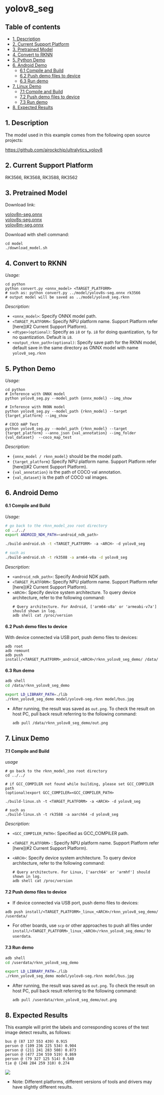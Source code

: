# yolov8_seg

## Table of contents

- [1. Description](#1-description)
- [2. Current Support Platform](#2-current-support-platform)
- [3. Pretrained Model](#3-pretrained-model)
- [4. Convert to RKNN](#4-convert-to-rknn)
- [5. Python Demo](#5-python-demo)
- [6. Android Demo](#6-android-demo)
    - [6.1 Compile and Build](#61-compile-and-build)
    - [6.2 Push demo files to device](#62-push-demo-files-to-device)
    - [6.3 Run demo](#63-run-demo)
- [7. Linux Demo](#7-linux-demo)
    - [7.1 Compile and Build](#71-compile-and-build)
    - [7.2 Push demo files to device](#72-push-demo-files-to-device)
    - [7.3 Run demo](#73-run-demo)
- [8. Expected Results](#8-expected-results)



## 1. Description

The model used in this example comes from the following open source projects:  

https://github.com/airockchip/ultralytics_yolov8



## 2. Current Support Platform

RK3566, RK3568, RK3588, RK3562



## 3. Pretrained Model

Download link: 

[yolov8n-seg.onnx](https://ftrg.zbox.filez.com/v2/delivery/data/95f00b0fc900458ba134f8b180b3f7a1/examples/yolov8_seg/yolov8n-seg.onnx)<br />[yolov8s-seg.onnx](https://ftrg.zbox.filez.com/v2/delivery/data/95f00b0fc900458ba134f8b180b3f7a1/examples/yolov8_seg/yolov8s-seg.onnx)<br />[yolov8m-seg.onnx](https://ftrg.zbox.filez.com/v2/delivery/data/95f00b0fc900458ba134f8b180b3f7a1/examples/yolov8_seg/yolov8m-seg.onnx)

Download with shell command:

```
cd model
./download_model.sh
```


## 4. Convert to RKNN

*Usage:*

```shell
cd python
python convert.py <onnx_model> <TARGET_PLATFORM>
# such as: python convert.py ../model/yolov8s-seg.onnx rk3566
# output model will be saved as ../model/yolov8_seg.rknn
```

*Description:*

- `<onnx_model>`: Specify ONNX model path.
- `<TARGET_PLATFORM>`: Specify NPU platform name. Support Platform refer [here](#2 Current Support Platform).
- `<dtype>(optional)`: Specify as `i8` or `fp`. `i8` for doing quantization, `fp` for no quantization. Default is `i8`.
- `<output_rknn_path>(optional)`: Specify save path for the RKNN model, default save in the same directory as ONNX model with name `yolov8_seg.rknn`



## 5. Python Demo

*Usage:*

```
cd python
# Inference with ONNX model
python yolov8_seg.py --model_path {onnx_model} --img_show

# Inference with RKNN model
python yolov8_seg.py --model_path {rknn_model} --target {target_platform} --img_show

# COCO mAP Test
python yolov8_seg.py --model_path {rknn_model} --target {target_platform} --anno_json {val_annotation} --img_folder {val_dataset}  --coco_map_test
```
*Description:*
- `{onnx_model / rknn_model}` should be the model path.
- `{target_platform}` Specify NPU platform name. Support Platform refer [here](#2 Current Support Platform).
- `{val_annotation}` is the path of COCO val annotation.
- `{val_dataset}` is the path of COCO val images.



## 6. Android Demo

#### 6.1 Compile and Build

*Usage:*

```sh
# go back to the rknn_model_zoo root directory
cd ../../
export ANDROID_NDK_PATH=<android_ndk_path>

./build-android.sh -t <TARGET_PLATFORM> -a <ARCH> -d yolov8_seg

# such as 
./build-android.sh -t rk3588 -a arm64-v8a -d yolov8_seg
```

*Description:*
- `<android_ndk_path>`: Specify Android NDK path.
- `<TARGET_PLATFORM>`: Specify NPU platform name. Support Platform refer [here](#2 Current Support Platform).
- `<ARCH>`: Specify device system architecture. To query device architecture, refer to the following command:
	```shell
	# Query architecture. For Android, ['arm64-v8a' or 'armeabi-v7a'] should shown in log.
	adb shell cat /proc/version
	```

#### 6.2 Push demo files to device

With device connected via USB port, push demo files to devices:

```shell
adb root
adb remount
adb push install/<TARGET_PLATFORM>_android_<ARCH>/rknn_yolov8_seg_demo/ /data/
```

#### 6.3 Run demo

```sh
adb shell
cd /data/rknn_yolov8_seg_demo

export LD_LIBRARY_PATH=./lib
./rknn_yolov8_seg_demo model/yolov8-seg.rknn model/bus.jpg
```

- After running, the result was saved as `out.png`. To check the result on host PC, pull back result referring to the following command: 

  ```sh
  adb pull /data/rknn_yolov8_seg_demo/out.png
  ```



## 7. Linux Demo

#### 7.1 Compile and Build

*usage*

```shell
# go back to the rknn_model_zoo root directory
cd ../../

# if GCC_COMPILER not found while building, please set GCC_COMPILER path
(optional)export GCC_COMPILER=<GCC_COMPILER_PATH>

./build-linux.sh -t <TARGET_PLATFORM> -a <ARCH> -d yolov8_seg

# such as 
./build-linux.sh -t rk3588 -a aarch64 -d yolov8_seg
```

*Description:*

- `<GCC_COMPILER_PATH>`: Specified as GCC_COMPILER path.
- `<TARGET_PLATFORM>` : Specify NPU platform name. Support Platform refer [here](#2 Current Support Platform).
- `<ARCH>`: Specify device system architecture. To query device architecture, refer to the following command: 
  
  ```shell
  # Query architecture. For Linux, ['aarch64' or 'armhf'] should shown in log.
  adb shell cat /proc/version
  ```

#### 7.2 Push demo files to device

- If device connected via USB port, push demo files to devices:

```shell
adb push install/<TARGET_PLATFORM>_linux_<ARCH>/rknn_yolov8_seg_demo/ /userdata/
```

- For other boards, use `scp` or other approaches to push all files under `install/<TARGET_PLATFORM>_linux_<ARCH>/rknn_yolov8_seg_demo/` to `userdata`.

#### 7.3 Run demo

```sh
adb shell
cd /userdata/rknn_yolov8_seg_demo

export LD_LIBRARY_PATH=./lib
./rknn_yolov8_seg_demo model/yolov8-seg.rknn model/bus.jpg
```

- After running, the result was saved as `out.png`. To check the result on host PC, pull back result referring to the following command: 

  ```
  adb pull /userdata/rknn_yolov8_seg_demo/out.png
  ```



## 8. Expected Results

This example will print the labels and corresponding scores of the test image detect results, as follows:
```
bus @ (87 137 553 439) 0.915
person @ (109 236 225 534) 0.904
person @ (211 241 283 508) 0.873
person @ (477 234 559 519) 0.869
person @ (79 327 125 514) 0.540
tie @ (248 284 259 310) 0.274
```

<img src="./reference_results/yolov8s_seg_c_demo_result.jpg">

- Note: Different platforms, different versions of tools and drivers may have slightly different results.
